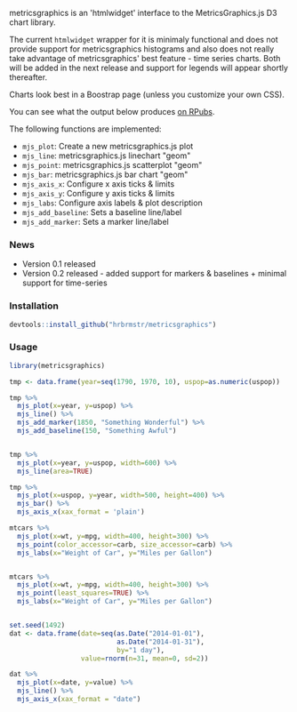 metricsgraphics is an 'htmlwidget' interface to the MetricsGraphics.js D3 chart library.

The current `htmlwidget` wrapper for it is minimaly functional and does not provide support for metricsgraphics histograms and also does not really take advantage of metricsgraphics' best feature - time series charts. Both will be added in the next release and support for legends will appear shortly thereafter.

Charts look best in a Boostrap page (unless you customize your own CSS).

You can see what the output below produces [on RPubs](http://rpubs.com/hrbrmstr/metricsgraphics0-1).

The following functions are implemented:

-   `mjs_plot`: Create a new metricsgraphics.js plot
-   `mjs_line`: metricsgraphics.js linechart "geom"
-   `mjs_point`: metricsgraphics.js scatterplot "geom"
-   `mjs_bar`: metricsgraphics.js bar chart "geom"
-   `mjs_axis_x`: Configure x axis ticks & limits
-   `mjs_axis_y`: Configure y axis ticks & limits
-   `mjs_labs`: Configure axis labels & plot description
-   `mjs_add_baseline`: Sets a baseline line/label
-   `mjs_add_marker`: Sets a marker line/label

### News

-   Version 0.1 released
-   Version 0.2 released - added support for markers & baselines + minimal support for time-series

### Installation

``` r
devtools::install_github("hrbrmstr/metricsgraphics")
```

### Usage

``` r
library(metricsgraphics)

tmp <- data.frame(year=seq(1790, 1970, 10), uspop=as.numeric(uspop))

tmp %>%
  mjs_plot(x=year, y=uspop) %>%
  mjs_line() %>%
  mjs_add_marker(1850, "Something Wonderful") %>%
  mjs_add_baseline(150, "Something Awful")


tmp %>%
  mjs_plot(x=year, y=uspop, width=600) %>%
  mjs_line(area=TRUE)

tmp %>% 
  mjs_plot(x=uspop, y=year, width=500, height=400) %>%
  mjs_bar() %>%
  mjs_axis_x(xax_format = 'plain')

mtcars %>% 
  mjs_plot(x=wt, y=mpg, width=400, height=300) %>%
  mjs_point(color_accessor=carb, size_accessor=carb) %>%
  mjs_labs(x="Weight of Car", y="Miles per Gallon")


mtcars %>% 
  mjs_plot(x=wt, y=mpg, width=400, height=300) %>%
  mjs_point(least_squares=TRUE) %>%
  mjs_labs(x="Weight of Car", y="Miles per Gallon")


set.seed(1492)
dat <- data.frame(date=seq(as.Date("2014-01-01"), 
                           as.Date("2014-01-31"), 
                           by="1 day"),
                  value=rnorm(n=31, mean=0, sd=2))

dat %>%
  mjs_plot(x=date, y=value) %>%
  mjs_line() %>%
  mjs_axis_x(xax_format = "date")
```

